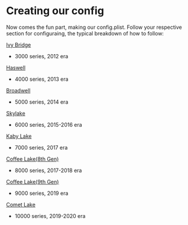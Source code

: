 # Creating our config

Now comes the fun part, making our config.plist. Follow your respective section for configuraing, the typical breakdown of how to follow:

[Ivy Bridge](/config.plist/ivy-bridge.md)
* 3000 series, 2012 era

[Haswell](/config.plist/haswell.md)
* 4000 series, 2013 era

[Broadwell](/config.plist/broadwell.md)
* 5000 series, 2014 era

[Skylake](/config.plist/skylake.md)
* 6000 series, 2015-2016 era

[Kaby Lake](/config.plist/kaby-lake.md)
* 7000 series, 2017 era

[Coffee Lake(8th Gen)](/config.plist/coffee-lake-8th-gen.md)
* 8000 series, 2017-2018 era

[Coffee Lake(9th Gen)](/config.plist/coffee-lake-9th-gen.md)
* 9000 series, 2019 era

[Comet Lake](/config.plist/comet-lake.md)
* 10000 series, 2019-2020 era
